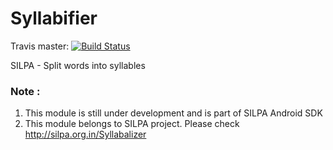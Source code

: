 Syllabifier
===========

Travis master: [![Build Status](https://travis-ci.org/SujithVadakkepat/sdk-syllabifier.svg?branch=master)](https://travis-ci.org/SujithVadakkepat/sdk-syllabifier)

SILPA - Split words into syllables

### Note :
1. This module is still under development and is part of SILPA Android SDK
2. This module belongs to SILPA project. Please check http://silpa.org.in/Syllabalizer
